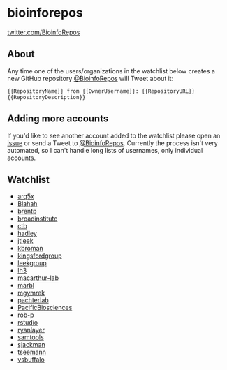# bioinforepos

[twitter.com/BioinfoRepos](https://twitter.com/BioinfoRepos)

## About

Any time one of the users/organizations in the watchlist below creates a new GitHub repository [@BioinfoRepos](https://twitter.com/BioinfoRepos) will Tweet about it:

`{{RepositoryName}} from {{OwnerUsername}}: {{RepositoryURL}} {{RepositoryDescription}}`

## Adding more accounts

If you'd like to see another account added to the watchlist please open an [issue](https://github.com/bioinforepos/bioinforepos/issues) or send a Tweet to [@BioinfoRepos](https://twitter.com/BioinfoRepos). Currently the process isn't very automated, so I can't handle long lists of usernames, only individual accounts.

## Watchlist

- [arq5x](https://github.com/arq5x)
- [Blahah](https://github.com/Blahah)
- [brentp](https://github.com/brentp)
- [broadinstitute](https://github.com/broadinstitute)
- [ctb](https://github.com/ctb)
- [hadley](https://github.com/hadley)
- [jtleek](https://github.com/jtleek)
- [kbroman](https://github.com/kbroman)
- [kingsfordgroup](https://github.com/kingsfordgroup)
- [leekgroup](https://github.com/leekgroup)
- [lh3](https://github.com/lh3)
- [macarthur-lab](https://github.com/macarthur-lab)
- [marbl](https://github.com/marbl)
- [mgymrek](https://github.com/mgymrek)
- [pachterlab](https://github.com/pachterlab)
- [PacificBiosciences](https://github.com/PacificBiosciences)
- [rob-p](https://github.com/rob-p)
- [rstudio](https://github.com/rstudio)
- [ryanlayer](https://github.com/ryanlayer)
- [samtools](https://github.com/samtools)
- [sjackman](https://github.com/sjackman)
- [tseemann](https://github.com/tseemann)
- [vsbuffalo](https://github.com/vsbuffalo)

